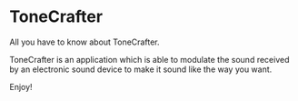# ToneCrafter

All you have to know about ToneCrafter.

ToneCrafter is an application which is able to modulate the sound received by an electronic sound device to make it sound like the way you want.

Enjoy!
